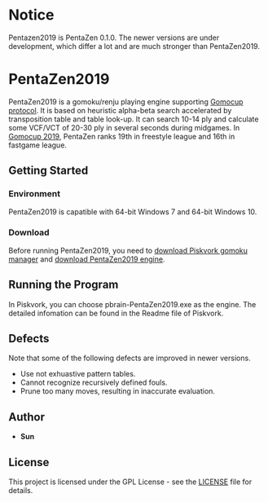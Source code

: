 # Notice
Pentazen2019 is PentaZen 0.1.0. The newer versions are under development, which differ a lot and are much stronger than PentaZen2019.

# PentaZen2019

PentaZen2019 is a gomoku/renju playing engine supporting [Gomocup protocol](http://petr.lastovicka.sweb.cz/protocl2en.htm). It is based on heuristic alpha-beta search accelerated by transposition table and table look-up. It can search 10-14 ply and calculate some VCF/VCT of 20-30 ply in several seconds during midgames. In [Gomocup 2019](https://gomocup.org/results/gomocup-result-2019/), PentaZen ranks 19th in freestyle league and 16th in fastgame league.

## Getting Started

### Environment

PentaZen2019 is capatible with 64-bit Windows 7 and 64-bit Windows 10.

### Download

Before running PentaZen2019, you need to [download Piskvork gomoku manager](https://sourceforge.net/projects/piskvork/files/piskvork.zip/download) and [download PentaZen2019 engine](https://github.com/sun-yuliang/PentaZen-2019/releases/download/v0.1.0/pbrain-PentaZen2019_64.zip).

## Running the Program

In Piskvork, you can choose pbrain-PentaZen2019.exe as the engine. The detailed infomation can be found in the Readme file of Piskvork.

## Defects

Note that some of the following defects are improved in newer versions.

 * Use not exhuastive pattern tables.
 * Cannot recognize recursively defined fouls.
 * Prune too many moves, resulting in inaccurate evaluation.

## Author

* **Sun**

## License

This project is licensed under the GPL License - see the [LICENSE](https://github.com/sun-yuliang/PentaZen-2019/blob/master/LICENSE) file for details.
